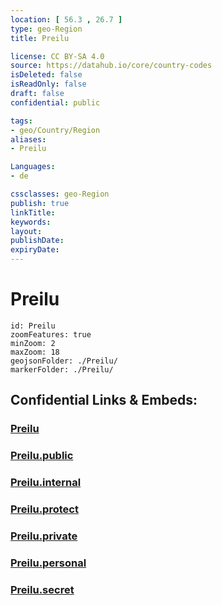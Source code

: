 ```yaml
---
location: [ 56.3 , 26.7 ] 
type: geo-Region
title: Preilu

license: CC BY-SA 4.0
source: https://datahub.io/core/country-codes
isDeleted: false
isReadOnly: false
draft: false
confidential: public

tags:
- geo/Country/Region
aliases:
- Preilu

Languages:
- de

cssclasses: geo-Region
publish: true
linkTitle: 
keywords: 
layout: 
publishDate: 
expiryDate: 
---
```


# Preilu

```leaflet
id: Preilu
zoomFeatures: true 
minZoom: 2 
maxZoom: 18
geojsonFolder: ./Preilu/
markerFolder: ./Preilu/
```


## Confidential Links & Embeds: 

### [Preilu](/_Standards/Earth/Continent/Europe/Europe~North/Latvia/Regions~Latvia/Latgale/counties~Latgale/Preilu.md) 

### [Preilu.public](/_public/Earth/Continent/Europe/Europe~North/Latvia/Regions~Latvia/Latgale/counties~Latgale/Preilu.public.md) 

### [Preilu.internal](/_internal/Earth/Continent/Europe/Europe~North/Latvia/Regions~Latvia/Latgale/counties~Latgale/Preilu.internal.md) 

### [Preilu.protect](/_protect/Earth/Continent/Europe/Europe~North/Latvia/Regions~Latvia/Latgale/counties~Latgale/Preilu.protect.md) 

### [Preilu.private](/_private/Earth/Continent/Europe/Europe~North/Latvia/Regions~Latvia/Latgale/counties~Latgale/Preilu.private.md) 

### [Preilu.personal](/_personal/Earth/Continent/Europe/Europe~North/Latvia/Regions~Latvia/Latgale/counties~Latgale/Preilu.personal.md) 

### [Preilu.secret](/_secret/Earth/Continent/Europe/Europe~North/Latvia/Regions~Latvia/Latgale/counties~Latgale/Preilu.secret.md)

